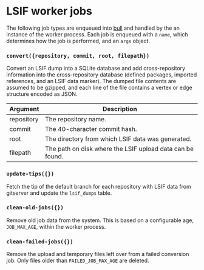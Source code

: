 # LSIF worker jobs

The following job types are enqueued into [bull](https://github.com/OptimalBits/bull) and handled by the an instance of the worker process. Each job is enqueued with a `name`, which determines how the job is performed, and an `args` object.

### `convert({repository, commit, root, filepath})`

Convert an LSIF dump into a SQLite database and add cross-repository information into the cross-repository database (defined packages, imported references, and an LSIF data marker). The dumped file contents are assumed to be gzipped, and each line of the file contains a vertex or edge structure encoded as JSON.

| Argument   | Description                                               |
| ---------- | --------------------------------------------------------- |
| repository | The repository name.                                      |
| commit     | The 40-character commit hash.                             |
| root       | The directory from which LSIF data was generated.         |
| filepath   | The path on disk where the LSIF upload data can be found. |

### `update-tips({})`

Fetch the tip of the default branch for each repository with LSIF data from gitserver and update the `lsif_dumps` table.

### `clean-old-jobs({})`

Remove old job data from the system. This is based on a configurable age, `JOB_MAX_AGE`, within the worker process.

### `clean-failed-jobs({})`

Remove the upload and temporary files left over from a failed conversion job. Only files older than `FAILED_JOB_MAX_AGE` are deleted.
